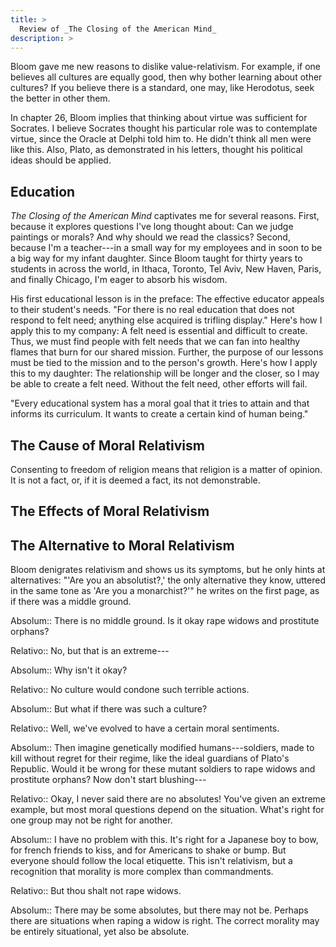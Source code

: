 ```yaml
---
title: >
  Review of _The Closing of the American Mind_
description: >
---
```


Bloom gave me new reasons to dislike value-relativism. For example, if one believes all cultures are equally good, then why bother learning about other cultures? If you believe there is a standard, one may, like Herodotus, seek the better in other them.

In chapter 26, Bloom implies that thinking about virtue was sufficient for Socrates. I believe Socrates thought his particular role was to contemplate virtue, since the Oracle at Delphi told him to. He didn't think all men were like this. Also, Plato, as demonstrated in his letters, thought his political ideas should be applied.

## Education

_The Closing of the American Mind_ captivates me for several reasons. First, because it explores questions I've long thought about: Can we judge paintings or morals? And why should we read the classics? Second, because I'm a teacher---in a small way for my employees and in soon to be a big way for my infant daughter. Since Bloom taught for thirty years to students in across the world, in Ithaca, Toronto, Tel Aviv, New Haven, Paris, and finally Chicago, I'm eager to absorb his wisdom.

His first educational lesson is in the preface: The effective educator appeals to their student's needs. "For there is no real education that does not respond to felt need; anything else acquired is trifling display." Here's how I apply this to my company: A felt need is essential and difficult to create. Thus, we must find people with felt needs that we can fan into healthy flames that burn for our shared mission. Further, the purpose of our lessons must be tied to the mission and to the person's growth. Here's how I apply this to my daughter: The relationship will be longer and the closer, so I may be able to create a felt need. Without the felt need, other efforts will fail.

"Every educational system has a moral goal that it tries to attain and that informs its curriculum. It wants to create a certain kind of human being."

## The Cause of Moral Relativism

Consenting to freedom of religion means that religion is a matter of opinion. It is not a fact, or, if it is deemed a fact, its not demonstrable.

## The Effects of Moral Relativism

## The Alternative to Moral Relativism

Bloom denigrates relativism and shows us its symptoms, but he only hints at alternatives: "'Are you an absolutist?,' the only alternative they know, uttered in the same tone as 'Are you a monarchist?'" he writes on the first page, as if there was a middle ground.

Absolum:: There is no middle ground. Is it okay rape widows and prostitute orphans?

Relativo:: No, but that is an extreme---

Absolum:: Why isn't it okay?

Relativo:: No culture would condone such terrible actions.

Absolum:: But what if there was such a culture?

Relativo:: Well, we've evolved to have a certain moral sentiments.

Absolum:: Then imagine genetically modified humans---soldiers, made to kill without regret for their regime, like the ideal guardians of Plato's Republic. Would it be wrong for these mutant soldiers to rape widows and prostitute orphans? Now don't start blushing---

Relativo:: Okay, I never said there are no absolutes! You've given an extreme example, but most moral questions depend on the situation. What's right for one group may not be right for another.

Absolum:: I have no problem with this. It's right for a Japanese boy to bow, for french friends to kiss, and for Americans to shake or bump. But everyone should follow the local etiquette. This isn't relativism, but a recognition that morality is more complex than commandments.

Relativo:: But thou shalt not rape widows.

Absolum:: There may be some absolutes, but there may not be. Perhaps there are situations when raping a widow is right. The correct morality may be entirely situational, yet also be absolute.
